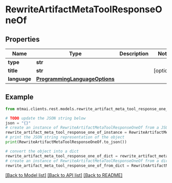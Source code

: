 # RewriteArtifactMetaToolResponseOneOf


## Properties

Name | Type | Description | Notes
------------ | ------------- | ------------- | -------------
**type** | **str** |  | 
**title** | **str** |  | [optional] 
**language** | [**ProgrammingLanguageOptions**](ProgrammingLanguageOptions.md) |  | 

## Example

```python
from mtmai.clients.rest.models.rewrite_artifact_meta_tool_response_one_of import RewriteArtifactMetaToolResponseOneOf

# TODO update the JSON string below
json = "{}"
# create an instance of RewriteArtifactMetaToolResponseOneOf from a JSON string
rewrite_artifact_meta_tool_response_one_of_instance = RewriteArtifactMetaToolResponseOneOf.from_json(json)
# print the JSON string representation of the object
print(RewriteArtifactMetaToolResponseOneOf.to_json())

# convert the object into a dict
rewrite_artifact_meta_tool_response_one_of_dict = rewrite_artifact_meta_tool_response_one_of_instance.to_dict()
# create an instance of RewriteArtifactMetaToolResponseOneOf from a dict
rewrite_artifact_meta_tool_response_one_of_from_dict = RewriteArtifactMetaToolResponseOneOf.from_dict(rewrite_artifact_meta_tool_response_one_of_dict)
```
[[Back to Model list]](../README.md#documentation-for-models) [[Back to API list]](../README.md#documentation-for-api-endpoints) [[Back to README]](../README.md)


